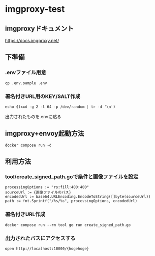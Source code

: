# imgproxy-test
## imgproxyドキュメント
https://docs.imgproxy.net/
## 下準備
### .envファイル用意
```
cp .env.sample .env
```
### 署名付きURL用のKEY/SALT作成
```
echo $(xxd -g 2 -l 64 -p /dev/random | tr -d '\n')
```
出力されたものを.envに貼る
## imgproxy+envoy起動方法
```
docker compose run -d
```
## 利用方法
### tool/create_signed_path.goで条件と画像ファイルを設定
```
processingOptions := "rs:fill:400:400"
sourceUrl := {画像ファイルのパス}
encodedUrl := base64.URLEncoding.EncodeToString([]byte(sourceUrl))
path := fmt.Sprintf("/%s/%s", processingOptions, encodedUrl)
```
### 署名付きURL作成
```
docker compose run --rm tool go run create_signed_path.go
```
### 出力されたパスにアクセスする
```
open http://localhost:10000/{hogehoge}
```
